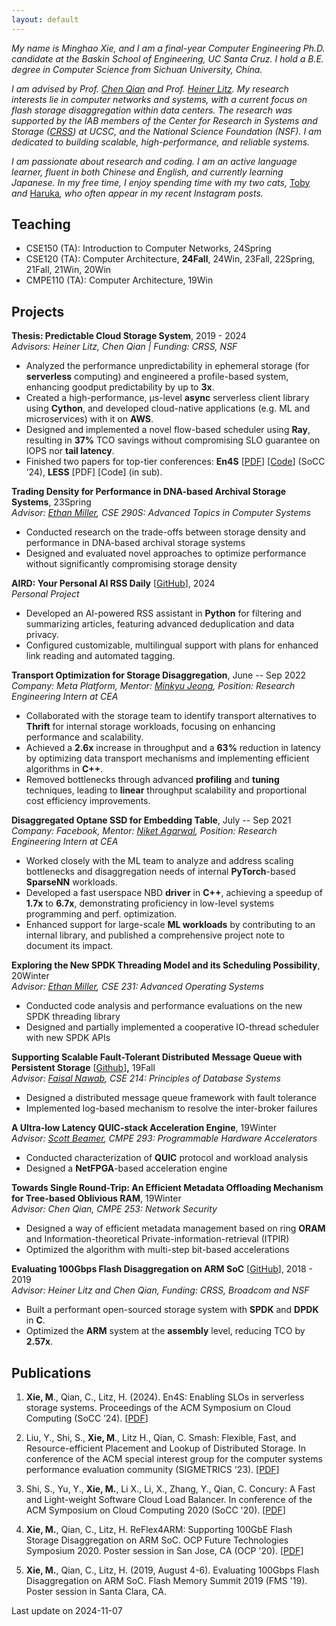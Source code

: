 ```yaml
---
layout: default
---
```



*My name is Minghao Xie, and I am a final\-year Computer Engineering Ph.D. candidate at the Baskin School of Engineering, UC Santa Cruz. I hold a B.E. degree in Computer Science from Sichuan University, China.*

*I am advised by Prof.* [*Chen Qian*](https://users.soe.ucsc.edu/~qian/) *and Prof.* [*Heiner Litz*](https://people.ucsc.edu/~hlitz/)*. My research interests lie in computer networks and systems, with a current focus on flash storage disaggregation within data centers. The research was supported by the IAB members of the Center for Research in Systems and Storage (*[*CRSS*](https://www.crss.ucsc.edu/index.html)*) at UCSC, and the National Science Foundation (NSF). I am dedicated to building scalable, high\-performance, and reliable systems.*

*I am passionate about research and coding. I am an active language learner, fluent in both Chinese and English, and currently learning Japanese. In my free time, I enjoy spending time with my two cats,* [Toby](https://reflect.site/g/mhx/bc2a9325a02c4288b0ce4be9294f6862) *and* [Haruka](https://reflect.site/g/mhx/45fbba594816419dbe8120dfb3252d04)*, who often appear in my recent Instagram posts.*

## Teaching

- CSE150 (TA): Introduction to Computer Networks, 24Spring
- CSE120 (TA): Computer Architecture, **24Fall**, 24Win, 23Fall, 22Spring, 21Fall, 21Win, 20Win
- CMPE110 (TA): Computer Architecture, 19Win

## Projects

**Thesis: Predictable Cloud Storage System**, 2019 \- 2024  
*Advisors: Heiner Litz, Chen Qian \| Funding: CRSS, NSF*

- Analyzed the performance unpredictability in ephemeral storage (for **serverless** computing) and engineered a profile\-based system, enhancing goodput predictability by up to **3x**.
- Created a high\-performance, μs\-level **async** serverless client library using **Cython**, and developed cloud\-native applications (e.g. ML and microservices) with it on **AWS**.
- Designed and implemented a novel flow\-based scheduler using **Ray**, resulting in **37%** TCO savings without compromising SLO guarantee on IOPS nor **tail latency**.
- Finished two papers for top\-tier conferences: **En4S** \[[PDF](https://github.com/mhxie/mhxie.github.io/blob/main/assets/paper/En4S.pdf)] \[[Code](https://github.com/mhxie/En4S)] (SoCC ’24\), **LESS** \[PDF] \[Code] (in sub).

**Trading Density for Performance in DNA\-based Archival Storage Systems**, 23Spring  
*Advisor:* [*Ethan Miller*](https://ethanmiller.org/)*, CSE 290S: Advanced Topics in Computer Systems*

- Conducted research on the trade\-offs between storage density and performance in DNA\-based archival storage systems
- Designed and evaluated novel approaches to optimize performance without significantly compromising storage density

**AIRD: Your Personal AI RSS Daily** \[[GitHub](https://github.com/mhxie/AIRD)], 2024  
*Personal Project*

- Developed an AI\-powered RSS assistant in **Python** for filtering and summarizing articles, featuring advanced deduplication and data privacy.
- Configured customizable, multilingual support with plans for enhanced link reading and automated tagging.

**Transport Optimization for Storage Disaggregation**, June \-\- Sep 2022  
*Company: Meta Platform, Mentor:* [*Minkyu Jeong*](https://www.linkedin.com/in/mjeong?miniProfileUrn=urn%3Ali%3Afs_miniProfile%3AACoAAAIT7fQBX6a1l-fYTtJhoWnOUIwTX7fz1Og&lipi=urn%3Ali%3Apage%3Ad_flagship3_search_srp_people%3BeWoiB6C1RqaKfsxOwmswmw%3D%3D)*,* *Position: Research Engineering Intern at CEA*

- Collaborated with the storage team to identify transport alternatives to **Thrift** for internal storage workloads, focusing on enhancing performance and scalability.
- Achieved a **2\.6x** increase in throughput and a **63%** reduction in latency by optimizing data transport mechanisms and implementing efficient algorithms in **C\+\+**.
- Removed bottlenecks through advanced **profiling** and **tuning** techniques, leading to **linear** throughput scalability and proportional cost efficiency improvements.

**Disaggregated Optane SSD for Embedding Table**, July \-\- Sep 2021  
*Company: Facebook, Mentor:* [*Niket Agarwal*](https://www.linkedin.com/in/niket-agarwal-9522b27?miniProfileUrn=urn%3Ali%3Afs_miniProfile%3AACoAAAFKFc4B5KbmtZ193V1qc9l8Z-_1dAoXSaU)*, Position: Research Engineering Intern at CEA*

- Worked closely with the ML team to analyze and address scaling bottlenecks and disaggregation needs of internal **PyTorch**\-based **SparseNN** workloads.
- Developed a fast userspace NBD **driver** in **C\+\+**, achieving a speedup of **1\.7x** to **6\.7x**, demonstrating proficiency in low\-level systems programming and perf. optimization.
- Enhanced support for large\-scale **ML workloads** by contributing to an internal library, and published a comprehensive project note to document its impact.

**Exploring the New SPDK Threading Model and its Scheduling Possibility**, 20Winter  
*Advisor:* [*Ethan Miller*](https://ethanmiller.org/)*, CSE 231: Advanced Operating Systems*

- Conducted code analysis and performance evaluations on the new SPDK threading library
- Designed and partially implemented a cooperative IO\-thread scheduler with new SPDK APIs

**Supporting Scalable Fault\-Tolerant Distributed** **Message Queue with Persistent Storage** \[[Github](https://github.com/mhxie/disque_protocol)]**,** 19Fall  
*Advisor:* [*Faisal Nawab*](https://www.nawab.me/)*, CSE 214: Principles of Database Systems*

- Designed a distributed message queue framework with fault tolerance
- Implemented log\-based mechanism to resolve the inter\-broker failures

**A Ultra\-low Latency QUIC\-stack Acceleration Engine**, 19Winter  
*Advisor:* [*Scott Beamer*](https://scottbeamer.net/)*, CMPE 293: Programmable Hardware Accelerators*

- Conducted characterization of **QUIC** protocol and workload analysis
- Designed a **NetFPGA**\-based acceleration engine

**Towards Single Round\-Trip: An Efficient Metadata Offloading Mechanism for Tree\-based Oblivious RAM**, 19Winter  
*Advisor: Chen Qian, CMPE 253: Network Security*

- Designed a way of efficient metadata management based on ring **ORAM** and Information\-theoretical Private\-information\-retrieval (ITPIR)
- Optimized the algorithm with multi\-step bit\-based accelerations

**Evaluating 100Gbps Flash Disaggregation on ARM SoC** \[[GitHub](https://github.com/mhxie/reflex4arm)], 2018 \- 2019  
*Advisor: Heiner Litz and Chen Qian, Funding: CRSS, Broadcom and NSF*

- Built a performant open\-sourced storage system with **SPDK** and **DPDK** in **C**.
- Optimized the **ARM** system at the **assembly** level, reducing TCO by **2\.57x**.

## Publications

1. **Xie, M**., Qian, C., Litz, H. (2024\). En4S: Enabling SLOs in serverless storage systems. Proceedings of the ACM Symposium on Cloud Computing (SoCC ’24\). \[[PDF](https://github.com/mhxie/mhxie.github.io/blob/main/assets/paper/En4S.pdf)]

2. Liu, Y., Shi, S., **Xie, M**., Litz H., Qian, C. Smash: Flexible, Fast, and Resource\-efficient Placement and Lookup of Distributed Storage. In conference of the ACM special interest group for the computer systems performance evaluation community (SIGMETRICS '23\). \[[PDF](https://github.com/mhxie/mhxie.github.io/blob/main/assets/paper/Smash.pdf)]

3. Shi, S., Yu, Y., **Xie, M.**, Li X., Li, X., Zhang, Y., Qian, C. Concury: A Fast and Light\-weight Software Cloud Load Balancer. In conference of the ACM Symposium on Cloud Computing 2020 (SoCC '20\). \[[PDF](https://github.com/mhxie/mhxie.github.io/blob/main/assets/paper/Concury.pdf)]

4. **Xie, M.**, Qian, C., Litz, H. ReFlex4ARM: Supporting 100GbE Flash Storage Disaggregation on ARM SoC. OCP Future Technologies Symposium 2020\. Poster session in San Jose, CA (OCP '20\). \[[PDF](https://github.com/mhxie/mhxie.github.io/blob/main/assets/paper/ReFlex4ARM.pdf)]

5. **Xie, M.**, Qian, C., Litz, H. (2019, August 4\-6\). Evaluating 100Gbps Flash Disaggregation on ARM SoC. Flash Memory Summit 2019 (FMS '19\). Poster session in Santa Clara, CA.



Last update on 2024-11-07